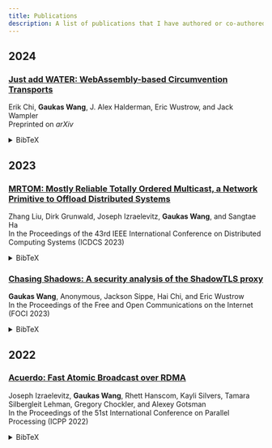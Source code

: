 ```yaml
---
title: Publications
description: A list of publications that I have authored or co-authored.
---
```

## 2024

### [Just add WATER: WebAssembly-based Circumvention Transports](https://arxiv.org/abs/2312.00163)
Erik Chi, **Gaukas Wang**, J. Alex Halderman, Eric Wustrow, and Jack Wampler \
Preprinted on *arXiv*

<details>
  <summary>BibTeX</summary>
    
  ```bibtex
  @misc{chi2023/2312.00163,
    author={Chi, Erik and Wang, Gaukas and Halderman, J. Alex and Wustrow, Eric and Wampler, Jack},
    title={Just add {WATER}: {WebAssembly}-based Circumvention Transports}, 
    year={2023},
    eprint={2312.00163},
    archivePrefix={arXiv},
    primaryClass={cs.CR}
  }
  ```
</details>

## 2023

### [MRTOM: Mostly Reliable Totally Ordered Multicast, a Network Primitive to Offload Distributed Systems](https://ieeexplore.ieee.org/document/10272412)
Zhang Liu, Dirk Grunwald, Joseph Izraelevitz, **Gaukas Wang**, and Sangtae Ha \
In the Proceedings of the 43rd IEEE International Conference on Distributed Computing Systems (ICDCS 2023)

<details>
  <summary>BibTeX</summary>
    
  ```bibtex
  @inproceedings{10.1109/ICDCS57875.2023.00022,
    author={Liu, Zhang and Grunwald, Dirk and Izraelevitz, Joseph and Wang, Gaukas and Ha, Sangtae},
    booktitle={2023 IEEE 43rd International Conference on Distributed Computing Systems (ICDCS)}, 
    title={{MRTOM}: Mostly Reliable Totally Ordered Multicast, a Network Primitive to Offload Distributed Systems}, 
    year={2023},
    volume={},
    number={},
    pages={638-648},
    doi={10.1109/ICDCS57875.2023.00022}
  }
  ```
</details>


### [Chasing Shadows: A security analysis of the ShadowTLS proxy](https://www.petsymposium.org/foci/2023/foci-2023-0002.php)
**Gaukas Wang**, Anonymous, Jackson Sippe, Hai Chi, and Eric Wustrow \
In the Proceedings of the Free and Open Communications on the Internet (FOCI 2023)

<details>
  <summary>BibTeX</summary>

  ```bibtex
  @inproceedings{shadowtls-foci23,
    author = {Wang, Gaukas and Anonymous and Sippe, Jackson and Chi, Hai and Wustrow, Eric},
    year = {2023},
    month = {02},
    number = {1},
    pages = {8-13},
    title = {{Chasing Shadows}: A security analysis of the {ShadowTLS} proxy},
    howpublished = "\url{https://www.petsymposium.org/foci/2023/foci-2023-0002.php}",
    publisher = {PoPETs},
    address = {Virtual Event},
    series = {FOCI '23},
    booktitle = {Free and Open Communications on the Internet},
  }
  ```
</details>

## 2022

### [Acuerdo: Fast Atomic Broadcast over RDMA](https://dl.acm.org/doi/abs/10.1145/3545008.3545041)
Joseph Izraelevitz, **Gaukas Wang**, Rhett Hanscom, Kayli Silvers, Tamara Silbergleit Lehman, Gregory Chockler, and Alexey Gotsman \
In the Proceedings of the 51st International Conference on Parallel Processing (ICPP 2022)

<details>
  <summary>BibTeX</summary>

  ```bibtex
  @inproceedings{10.1145/3545008.3545041,
    author = {Izraelevitz, Joseph and Wang, Gaukas and Hanscom, Rhett and Silvers, Kayli and Lehman, Tamara Silbergleit and Chockler, Gregory and Gotsman, Alexey},
    title = {Acuerdo: Fast Atomic Broadcast over {RDMA}},
    year = {2023},
    isbn = {9781450397339},
    publisher = {Association for Computing Machinery},
    address = {New York, NY, USA},
    url = {https://doi.org/10.1145/3545008.3545041},
    doi = {10.1145/3545008.3545041},
    booktitle = {Proceedings of the 51st International Conference on Parallel Processing},
    articleno = {59},
    numpages = {11},
    keywords = {consensus, atomic broadcast, RDMA},
    location = {Bordeaux, France},
    series = {ICPP '22}
  }
  ```
</details>